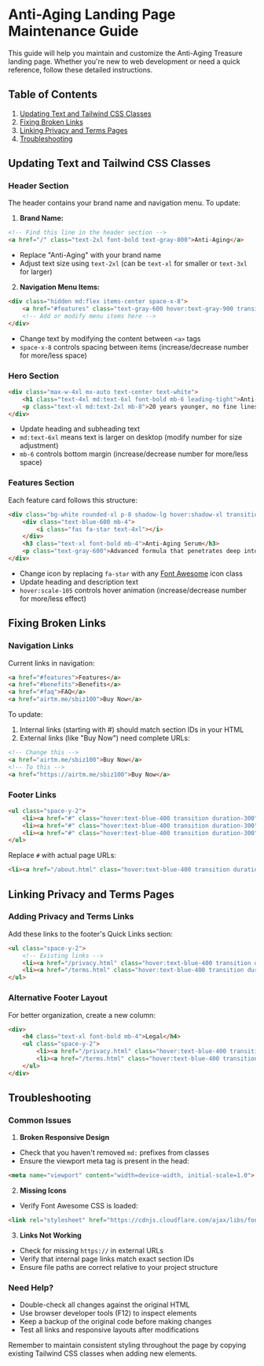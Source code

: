 # Anti-Aging Landing Page Maintenance Guide

This guide will help you maintain and customize the Anti-Aging Treasure landing page. Whether you're new to web development or need a quick reference, follow these detailed instructions.

## Table of Contents
1. [Updating Text and Tailwind CSS Classes](#updating-text-and-tailwind-css-classes)
2. [Fixing Broken Links](#fixing-broken-links)
3. [Linking Privacy and Terms Pages](#linking-privacy-and-terms-pages)
4. [Troubleshooting](#troubleshooting)

## Updating Text and Tailwind CSS Classes

### Header Section
The header contains your brand name and navigation menu. To update:

1. **Brand Name:**
```html
<!-- Find this line in the header section -->
<a href="/" class="text-2xl font-bold text-gray-800">Anti-Aging</a>
```
- Replace "Anti-Aging" with your brand name
- Adjust text size using `text-2xl` (can be `text-xl` for smaller or `text-3xl` for larger)

2. **Navigation Menu Items:**
```html
<div class="hidden md:flex items-center space-x-8">
    <a href="#features" class="text-gray-600 hover:text-gray-900 transition duration-300">Features</a>
    <!-- Add or modify menu items here -->
</div>
```
- Change text by modifying the content between `<a>` tags
- `space-x-8` controls spacing between items (increase/decrease number for more/less space)

### Hero Section
```html
<div class="max-w-4xl mx-auto text-center text-white">
    <h1 class="text-4xl md:text-6xl font-bold mb-6 leading-tight">Anti-Aging Treasure</h1>
    <p class="text-xl md:text-2xl mb-8">20 years younger, no fine lines</p>
</div>
```
- Update heading and subheading text
- `md:text-6xl` means text is larger on desktop (modify number for size adjustment)
- `mb-6` controls bottom margin (increase/decrease number for more/less space)

### Features Section
Each feature card follows this structure:
```html
<div class="bg-white rounded-xl p-8 shadow-lg hover:shadow-xl transition duration-300 transform hover:scale-105">
    <div class="text-blue-600 mb-4">
        <i class="fas fa-star text-4xl"></i>
    </div>
    <h3 class="text-xl font-bold mb-4">Anti-Aging Serum</h3>
    <p class="text-gray-600">Advanced formula that penetrates deep into your skin</p>
</div>
```
- Change icon by replacing `fa-star` with any [Font Awesome](https://fontawesome.com/icons) icon class
- Update heading and description text
- `hover:scale-105` controls hover animation (increase/decrease number for more/less effect)

## Fixing Broken Links

### Navigation Links
Current links in navigation:
```html
<a href="#features">Features</a>
<a href="#benefits">Benefits</a>
<a href="#faq">FAQ</a>
<a href="airtm.me/sbiz100">Buy Now</a>
```

To update:
1. Internal links (starting with #) should match section IDs in your HTML
2. External links (like "Buy Now") need complete URLs:
```html
<!-- Change this -->
<a href="airtm.me/sbiz100">Buy Now</a>
<!-- To this -->
<a href="https://airtm.me/sbiz100">Buy Now</a>
```

### Footer Links
```html
<ul class="space-y-2">
    <li><a href="#" class="hover:text-blue-400 transition duration-300">About Us</a></li>
    <li><a href="#" class="hover:text-blue-400 transition duration-300">Shipping Policy</a></li>
    <li><a href="#" class="hover:text-blue-400 transition duration-300">Returns</a></li>
</ul>
```
Replace `#` with actual page URLs:
```html
<li><a href="/about.html" class="hover:text-blue-400 transition duration-300">About Us</a></li>
```

## Linking Privacy and Terms Pages

### Adding Privacy and Terms Links
Add these links to the footer's Quick Links section:
```html
<ul class="space-y-2">
    <!-- Existing links -->
    <li><a href="/privacy.html" class="hover:text-blue-400 transition duration-300">Privacy Policy</a></li>
    <li><a href="/terms.html" class="hover:text-blue-400 transition duration-300">Terms & Conditions</a></li>
</ul>
```

### Alternative Footer Layout
For better organization, create a new column:
```html
<div>
    <h4 class="text-xl font-bold mb-4">Legal</h4>
    <ul class="space-y-2">
        <li><a href="/privacy.html" class="hover:text-blue-400 transition duration-300">Privacy Policy</a></li>
        <li><a href="/terms.html" class="hover:text-blue-400 transition duration-300">Terms & Conditions</a></li>
    </ul>
</div>
```

## Troubleshooting

### Common Issues

1. **Broken Responsive Design**
- Check that you haven't removed `md:` prefixes from classes
- Ensure the viewport meta tag is present in the head:
```html
<meta name="viewport" content="width=device-width, initial-scale=1.0">
```

2. **Missing Icons**
- Verify Font Awesome CSS is loaded:
```html
<link rel="stylesheet" href="https://cdnjs.cloudflare.com/ajax/libs/font-awesome/6.0.0/css/all.min.css">
```

3. **Links Not Working**
- Check for missing `https://` in external URLs
- Verify that internal page links match exact section IDs
- Ensure file paths are correct relative to your project structure

### Need Help?
- Double-check all changes against the original HTML
- Use browser developer tools (F12) to inspect elements
- Keep a backup of the original code before making changes
- Test all links and responsive layouts after modifications

Remember to maintain consistent styling throughout the page by copying existing Tailwind CSS classes when adding new elements.